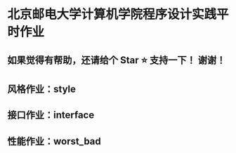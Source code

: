 # 北京邮电大学计算机学院程序设计实践平时作业

## 如果觉得有帮助，还请给个 Star ⭐ 支持一下！ 谢谢！

## 风格作业：style

## 接口作业：interface

## 性能作业：worst_bad